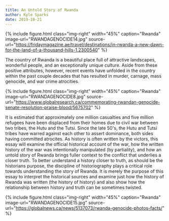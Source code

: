 ```yaml
---
title: An Untold Story of Rwanda
author: Kyle Sparks
date: 2019-10-21
---
```


{% include figure.html
  class="img-right"
  width="45%"
  caption="Rwanda"
  image-url="RWANDAGENOCIDE14.jpg"
  source-url="https://fridaymagazine.ae/travel/destinations/in-rwanda-a-new-dawn-for-the-land-of-a-thousand-hills-1.2300540"
%}

The country of Rwanda is a beautiful place full of attractive landscapes, wonderful people, and an exceptionally unique culture. Aside from these positive attributes, however, recent events have unfolded in the country within the past couple decades that has resulted in murder, carnage, mass genocide, and war crime atrocities. 

{% include figure.html
  class="img-right"
  width="45%"
  caption="Rwanda"
  image-url="RWANDAGENOCIDE8.jpg"
  source-url="https://www.globalresearch.ca/commemorating-rwandan-genocide-senate-resolution-praise-blood/5675702"
%}



It is estimated that approximately one million casualties and five million refugees have been displaced from their homes due to civil war between two tribes, the Hutu and the Tutsi. Since the late 50's, the Hutu and Tutsi tribes have warred against each other to assert dominance, both sides having committed atrocites. As history is often written by the victors, this essay will examine the official historical account of the war, how the written history of the war was intentionally manipulated (by partiality), and how an untold story of Rwanda brings fuller context to the conflict that underlies a closer truth. To better understand a history closer to truth, as should be the historians purpose, the discipline of historiography plays a critical role towards understanding the story of Rwanda. It is merely the purpose of this essay to interpret the historical sources and examine just how the history of Rwanda was written (the history of history) and also show how the relationship between history and truth can be sometimes twisted. 

{% include figure.html
  class="img-right"
  width="45%"
  caption="Rwanda"
  image-url="RWANDAGENOCIDE15.jpg"
  source-url="https://globalnews.ca/news/5137073/rwanda-genocide-photos-facts/"
%}


































































